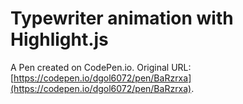 # Typewriter animation with Highlight.js

A Pen created on CodePen.io. Original URL: [https://codepen.io/dgol6072/pen/BaRzrxa](https://codepen.io/dgol6072/pen/BaRzrxa).


